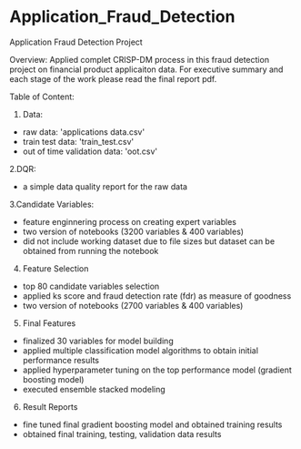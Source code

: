 # Application_Fraud_Detection
Application Fraud Detection Project

Overview: 
  Applied complet CRISP-DM process in this fraud detection project on financial product applicaiton data.
  For executive summary and each stage of the work please read the final report pdf.

Table of Content:
1. Data:
  - raw data: 'applications data.csv'
  - train test data: 'train_test.csv'
  - out of time validation data: 'oot.csv'
  
2.DQR:
  - a simple data quality report for the raw data
  
3.Candidate Variables:
  - feature enginnering process on creating expert variables
  - two version of notebooks (3200 variables & 400 variables)
  - did not include working dataset due to file sizes but dataset can be obtained from running the notebook

4. Feature Selection
  - top 80 candidate variables selection
  - applied ks score and fraud detection rate (fdr) as measure of goodness
  - two version of notebooks (2700 variables & 400 variables)
  
5. Final Features
  - finalized 30 variables for model building
  - applied multiple classification model algorithms to obtain initial performance results
  - applied hyperparameter tuning on the top performance model (gradient boosting model)
  - executed ensemble stacked modeling 

6. Result Reports
  - fine tuned final gradient boosting model and obtained training results
  - obtained final training, testing, validation data results
  
